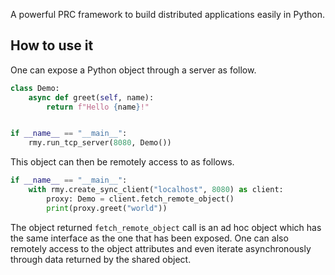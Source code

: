 A powerful PRC framework to build distributed applications easily in Python. 

## How to use it

One can expose a Python object through a server as follow.

``` python
class Demo:
    async def greet(self, name):
        return f"Hello {name}!"


if __name__ == "__main__":
    rmy.run_tcp_server(8080, Demo())
```

This object can then be remotely access to as follows.

``` python
if __name__ == "__main__":
    with rmy.create_sync_client("localhost", 8080) as client:
        proxy: Demo = client.fetch_remote_object()
        print(proxy.greet("world"))
```

The object returned `fetch_remote_object` call is an ad hoc object which has the same interface as the one that has been exposed. One can also remotely access to the object attributes and even iterate asynchronously through data returned by the shared object.
